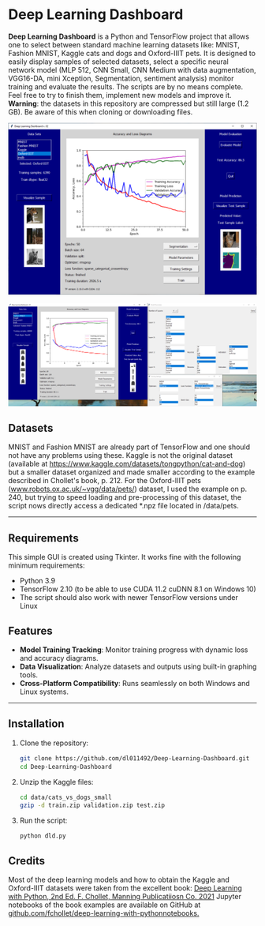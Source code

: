 # Deep Learning Dashboard

**Deep Learning Dashboard** is a Python and TensorFlow project that allows one to select between standard machine learning
datasets like: MNIST, Fashion MNIST, Kaggle cats and dogs and Oxford-IIIT pets.
It is designed to easily display samples of selected datasets, select a specific neural network model (MLP 512, CNN Small,
CNN Medium with data augmentation, VGG16-DA, mini Xception, Segmentation, sentiment analysis) monitor training and evaluate
the results. The scripts are by no means complete. Feel free to try to finish them, implement new models and improve it.
**Warning**: the datasets in this repository are compressed but still large (1.2 GB). Be aware of this when cloning or
downloading files.

![Deep learning dashboard example 1](https://github.com/dl011492/Deep-Learning-Dashboard/blob/main/figures/dld_v02.png)

![Deep learning dashboard example 2](https://github.com/dl011492/Deep-Learning-Dashboard/blob/main/figures/dld_v02_b.png)

## Datasets
MNIST and Fashion MNIST are already part of TensorFlow and one should not have any problems using these. Kaggle is not the
original dataset (available at https://www.kaggle.com/datasets/tongpython/cat-and-dog) but a smaller dataset organized and
made smaller according to the example described in Chollet's book, p. 212.
For the Oxford-IIIT pets (www.robots.ox.ac.uk/~vgg/data/pets/) dataset, I used the example on p. 240, but trying to speed
loading and pre-processing of this dataset, the script nows directly access a dedicated *.npz file located in /data/pets.

---
## Requirements
This simple GUI is created using Tkinter. It works fine with the following minimum requirements: 
- Python 3.9
- TensorFlow 2.10 (to be able to use CUDA 11.2 cuDNN 8.1 on Windows 10)
- The script should also work with newer TensorFlow versions under Linux

## Features

- **Model Training Tracking**: Monitor training progress with dynamic loss and accuracy diagrams.
- **Data Visualization**: Analyze datasets and outputs using built-in graphing tools.
- **Cross-Platform Compatibility**: Runs seamlessly on both Windows and Linux systems.

---

## Installation

1. Clone the repository:
   ```bash
   git clone https://github.com/dl011492/Deep-Learning-Dashboard.git
   cd Deep-Learning-Dashboard
2. Unzip the Kaggle files:
   ```bash
   cd data/cats_vs_dogs_small
   gzip -d train.zip validation.zip test.zip 
4. Run the script:
   ```bash
   python dld.py 

## Credits
Most of the deep learning models and how to obtain the Kaggle and Oxford-IIIT datasets were taken from
the excellent book:
[Deep Learning with Python, 2nd Ed. F. Chollet, Manning Publicatiiosn Co. 2021](https://www.manning.com/books/deep-learning-with-python-second-edition)
Jupyter notebooks of the book examples are available on GitHub at
[github.com/fchollet/deep-learning-with-pythonnotebooks.](https://github.com/fchollet/deep-learning-with-python-notebooks)
